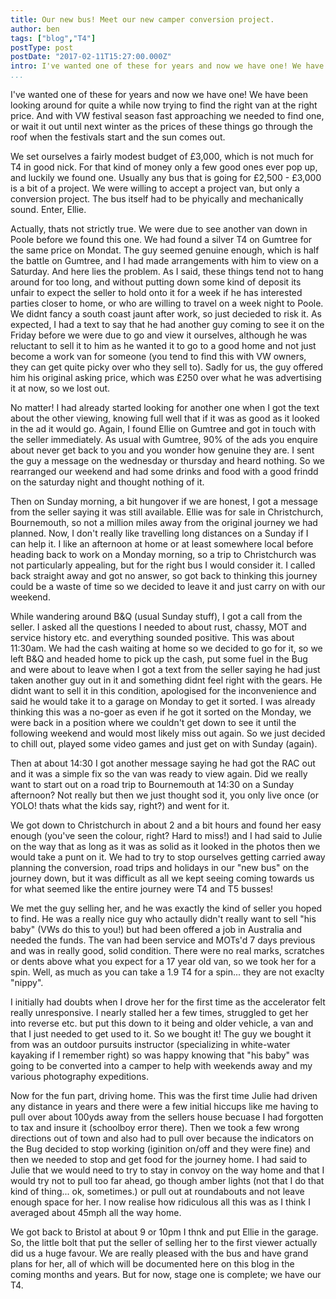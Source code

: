 ```yaml
---
title: Our new bus! Meet our new camper conversion project.
author: ben
tags: ["blog","T4"]
postType: post
postDate: "2017-02-11T15:27:00.000Z"
intro: I've wanted one of these for years and now we have one! We have been looking around for quite a while now trying to find the right van at the right price. And with VW festival season fast approaching we needed to find one, or wait it out until next winter as the prices of these things go through the roof when the festivals start and the sun comes out...
...
```


I've wanted one of these for years and now we have one! We have been looking around for quite a while now trying to find the right van at the right price. And with VW festival season fast approaching we needed to find one, or wait it out until next winter as the prices of these things go through the roof when the festivals start and the sun comes out. 

We set ourselves a fairly modest budget of £3,000, which is not much for T4 in good nick. For that kind of money only a few good ones ever pop up, and luckily we found one. Usually any bus that is going for £2,500 - £3,000 is a bit of a project. We were willing to accept a project van, but only a conversion project. The bus itself had to be phyically and mechanically sound. Enter, Ellie.

Actually, thats not strictly true. We were due to see another van down in Poole before we found this one. We had found a silver T4 on Gumtree for the same price on Mondat. The guy seemed genuine enough, which is half the battle on Gumtree, and I had made arrangements with him to view on a Saturday. And here lies the problem. As I said, these things tend not to hang around for too long, and without putting down some kind of deposit its unfair to expect the seller to hold onto it for a week if he has interested parties closer to home, or who are willing to travel on a week night to Poole. We didnt fancy a south coast jaunt after work, so just decieded to risk it. As expected, I had a text to say that he had another guy coming to see it on the Friday before we were due to go and view it ourselves, although he was reluctant to sell it to him as he wanted it to go to a good home and not just become a work van for someone (you tend to find this with VW owners, they can get quite picky over who they sell to). Sadly for us, the guy offered him his original asking price, which was £250 over what he was advertising it at now, so we lost out.

No matter! I had already started looking for another one when I got the text about the other viewing, knowing full well that if it was as good as it looked in the ad it would go. Again, I found Ellie on Gumtree and got in touch with the seller immediately. As usual with Gumtree, 90% of the ads you enquire about never get back to you and you wonder how genuine they are. I sent the guy a message on the wednesday or thursday and heard nothing. So we rearranged our weekend and had some drinks and food with a good frindd on the saturday night and thought nothing of it. 

Then on Sunday morning, a bit hungover if we are honest, I got a message from the seller saying it was still available. Ellie was for sale in Christchurch, Bournemouth, so not a million miles away from the original journey we had planned. Now, I don't really like travelling long distances on a Sunday if I can help it. I like an afternoon at home or at least somewhere local before heading back to work on a Monday morning, so a trip to Christchurch was not particularly appealing, but for the right bus I would consider it. I called back straight away and got no answer, so got back to thinking this journey could be a waste of time so we decided to leave it and just carry on with our weekend. 

While wandering around B&Q (usual Sunday stuff), I got a call from the seller. I asked all the questions I needed to about rust, chassy, MOT and service history etc. and everything sounded positive. This was about 11:30am. We had the cash waiting at home so we decided to go for it, so we left B&Q and headed home to pick up the cash, put some fuel in the Bug and were about to leave when I got a text from the seller saying he had just taken another guy out in it and something didnt feel right with the gears. He didnt want to sell it in this condition, apologised for the inconvenience and said he would take it to a garage on Monday to get it sorted. I was already thinking this was a no-goer as even if he got it sorted on the Monday, we were back in a position where we couldn't get down to see it until the following weekend and would most likely miss out again. So we just decided to chill out, played some video games and just get on with Sunday (again).

Then at about 14:30 I got another message saying he had got the RAC out and it was a simple fix so the van was ready to view again. Did we really want to start out on a road trip to Bournemouth at 14:30 on a Sunday afternoon? Not really but then we just thought sod it, you only live once (or YOLO! thats what the kids say, right?) and went for it.

We got down to Christchurch in about 2 and a bit hours and found her easy enough (you've seen the colour, right? Hard to miss!) and I had said to Julie on the way that as long as it was as solid as it looked in the photos then we would take a punt on it. We had to try to stop ourselves getting carried away planning the conversion, road trips and holidays in our "new bus" on the journey down, but it was difficult as all we kept seeing coming towards us for what seemed like the entire journey were T4 and T5 busses! 

We met the guy selling her, and he was exactly the kind of seller you hoped to find. He was a really nice guy who actaully didn't really want to sell "his baby" (VWs do this to you!) but had been offered a job in Australia and needed the funds. The van had been service and MOTs'd 7 days previous and was in really good, solid condition. There were no real marks, scratches or dents above what you expect for a 17 year old van, so we took her for a spin. Well, as much as you can take a 1.9 T4 for a spin... they are not exaclty "nippy".

I initially had doubts when I drove her for the first time as the accelerator felt really unresponsive. I nearly stalled her a few times, struggled to get her into reverse etc. but put this down to it being and older vehicle, a van and that I just needed to get used to it. So we bought it! The guy we bought it from was an outdoor pursuits instructor (specializing in white-water kayaking if I remember right) so was happy knowing that "his baby" was going to be converted into a camper to help with weekends away and my various photography expeditions. 

Now for the fun part, driving home. This was the first time Julie had driven any distance in years and there were a few initial hiccups like me having to pull over about 100yds away from the sellers house becuase I had forgotten to tax and insure it (schoolboy error there). Then we took a few wrong directions out of town and also had to pull over because the indicators on the Bug decided to stop working (iginition on/off and they were fine) and then we needed to stop and get food for the journey home. I had said to Julie that we would need to try to stay in convoy on the way home and that I would try not to pull too far ahead, go though amber lights (not that I do that kind of thing... ok, sometimes.) or pull out at roundabouts and not leave enough space for her. I now realise how ridiculous all this was as I think I averaged about 45mph all the way home.

We got back to Bristol at about 9 or 10pm I thnk and put Ellie in the garage. So, the little bolt that put the seller of selling her to the first viewer actually did us a huge favour. We are really pleased with the bus and have grand plans for her, all of which will be documented here on this blog in the coming months and years. But for now, stage one is complete; we have our T4. 

